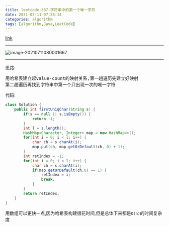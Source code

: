 ```yaml
---
title: leetcode-387-字符串中的第一个唯一字符
date: 2021-07-11 07:58:14
categories: algorithm
tags: [algorithm,Java,LeetCode]
---
```


[link](https://leetcode-cn.com/problems/first-unique-character-in-a-string/)

<hr/>

![image-20210711080001667](https://gitee.com/cao_ziqiang/img/raw/master/20210711080001.png)

<hr/>

思路:

<pre>
用哈希表建立起value-count的映射关系,第一趟遍历先建立好映射
第二趟遍历再找到字符串中第一个只出现一次的唯一字符
</pre>

代码:

```java
class Solution {
    public int firstUniqChar(String s) {
        if(s == null || s.isEmpty()) {
            return -1;
        }
        int l = s.length();
        HashMap<Character, Integer> map = new HashMap<>();
        for(int i = 0; i < l; i++) {
            char ch = s.charAt(i);
            map.put(ch, map.getOrDefault(ch, 0) + 1);
        }
        int retIndex = -1;
        for(int i = 0; i < l; i++) {
            char ch = s.charAt(i);
            if(map.getOrDefault(ch,0) == 1) {
                retIndex = i;
                break;
            }
        }
        return retIndex;
    }
}
```

用数组可以更快一点,因为哈希表构建很花时间,但是总体下来都是`O(n)`的时间复杂度

